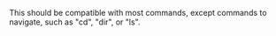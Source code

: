 This should be compatible with most commands, except commands to navigate, such as "cd", "dir", or "ls".
